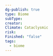 ```yaml
---
dg-publish: true
type: Biome
subType: 
creator: 
Climate: Cataclysmic
risk: 
Finished: "false"
tags:
  - biome
---
```

